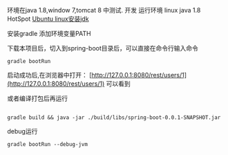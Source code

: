 环境在java 1.8,window 7,tomcat 8 中测试. 开发
运行环境 linux java 1.8 HotSpot [Ubuntu linux安装jdk](http://www.cnblogs.com/a2211009/p/4265225.html)

安装gradle 添加环境变量PATH

下载本项目后，切入到spring-boot目录后，可以直接在命令行输入命令

```
gradle bootRun
```
启动成功后,在浏览器中打开： [http://127.0.0.1:8080/rest/users/1](http://127.0.0.1:8080/rest/users/1) 可以看到

或者编译打包后再运行

```

gradle build && java -jar ./build/libs/spring-boot-0.0.1-SNAPSHOT.jar

```


debug运行

```
gradle bootRun --debug-jvm

```
